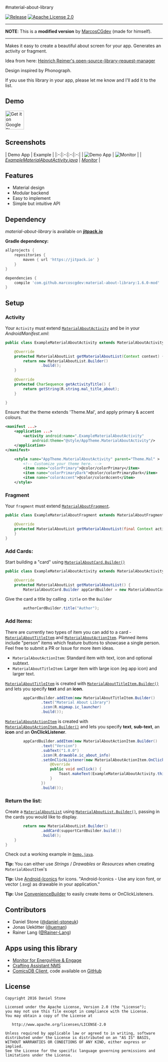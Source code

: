 #material-about-library

[![Release][101]][102]
[![Apache License 2.0][103]][104]

--------

**NOTE**: This is a **modified version** by [MarcosCGdev](https://github.com/marcoscgdev) (made for himself).

--------

Makes it easy to create a beautiful about screen for your app. Generates an activity or fragment.

Idea from here: [Heinrich Reimer's open-source-library-request-manager][6]

Design inspired by Phonograph.

If you use this library in your app, please let me know and I'll add it to the list.

Demo
--------
<a href='https://play.google.com/store/apps/details?id=com.danielstone.materialaboutlibrarydemo&pcampaignid=MKT-Other-global-all-co-prtnr-py-PartBadge-Mar2515-1'><img alt='Get it on Google Play' src='https://play.google.com/intl/en_gb/badges/images/generic/en_badge_web_generic.png' height="60" /></a>

Screenshots
--------

| Demo App | Example |
|:-:|:-:|:-:|:-:|
| ![Demo App][2] | ![Monitor][4] |
| [_ExampleMaterialAboutActivity.java_][3] | [_Monitor_][5] | 

Features
--------

* Material design
* Modular backend
* Easy to implement
* Simple but intuitive API

Dependency
----------

*material-about-library* is available on [**jitpack.io**][1]

**Gradle dependency:**
```gradle
allprojects {
    repositories {
        maven { url 'https://jitpack.io' }
    }
}
```
```gradle
dependencies {
    compile 'com.github.marcoscgdev:material-about-library:1.6.0-mod'
}
```

Setup
-----

### Activity

Your `Activity` must extend [`MaterialAboutActivity`][materialaboutactivityjava] and be in your *AndroidManifest.xml*:
```java
public class ExampleMaterialAboutActivity extends MaterialAboutActivity {

    @Override
    protected MaterialAboutList getMaterialAboutList(Context context) {
        return new MaterialAboutList.Builder()
                .build();
    }
    
    @Override
    protected CharSequence getActivityTitle() {
        return getString(R.string.mal_title_about);
    }

}
```

Ensure that the theme extends 'Theme.Mal', and apply primary & accent colours.
```xml
<manifest ...>
    <application ...>
        <activity android:name=".ExampleMaterialAboutActivity"
            android:theme="@style/AppTheme.MaterialAboutActivity"/>
    </application>
</manifest>
```
```xml
    <style name="AppTheme.MaterialAboutActivity" parent="Theme.Mal" >
        <!-- Customize your theme here. -->
        <item name="colorPrimary">@color/colorPrimary</item>
        <item name="colorPrimaryDark">@color/colorPrimaryDark</item>
        <item name="colorAccent">@color/colorAccent</item>
    </style>
```

### Fragment

Your `fragment` must extend [`MaterialAboutFragment`][materialaboutfragmentjava].
```java
public class ExampleMaterialAboutFragment extends MaterialAboutFragment {

    @Override
    protected MaterialAboutList getMaterialAboutList(final Context activityContext) {
    }
}
```

### Add Cards:

Start building a "card" using [`MaterialAboutCard.Builder()`][8]
```java
public class ExampleMaterialAboutActivity extends MaterialAboutActivity {

    @Override
    protected MaterialAboutList getMaterialAboutList() {
        MaterialAboutCard.Builder appCardBuilder = new MaterialAboutCard.Builder();
```
Give the card a title by calling `.title` on the `Builder`
```java
        authorCardBuilder.title("Author");
```

### Add Items:

There are currently two types of item you can add to a card - [`MaterialAboutTitleItem`][9] and [`MaterialAboutActionItem`][10]. Planned items include "person" items which feature buttons to showcase a single person. Feel free to submit a PR or Issue for more item ideas.

- `MaterialAboutActionItem`: Standard item with text, icon and optional subtext.
- `MaterialAboutTitleItem`: Larger item with large icon (eg app icon) and larger text.


[`MaterialAboutTitleItem`][9] is created with [`MaterialAboutTitleItem.Builder()`][9] and lets you specify **text** and an **icon**.
```java
        appCardBuilder.addItem(new MaterialAboutTitleItem.Builder()
                .text("Material About Library")
                .icon(R.mipmap.ic_launcher)
                .build());
```
[`MaterialAboutActionItem`][10] is created with [`MaterialAboutActionItem.Builder()`][10] and lets you specify **text**, **sub-text**, an **icon** and an **OnClickListener**.
```java
        appCardBuilder.addItem(new MaterialAboutActionItem.Builder()
                .text("Version")
                .subText("1.0.0")
                .icon(R.drawable.ic_about_info)
                .setOnClickListener(new MaterialAboutActionItem.OnClickListener() {
                    @Override
                    public void onClick() {
                        Toast.makeText(ExampleMaterialAboutActivity.this, "Version Tapped", Toast.LENGTH_SHORT).show();
                    }
                })
                .build());
```
### Return the list:
Create a [`MaterialAboutList`][11] using [`MaterialAboutList.Builder()`][11], passing in the cards you would like to display.
```java
        return new MaterialAboutList.Builder()
                .addCard(supportCardBuilder.build())
                .build();
    }
}
```

Check out a working example in [`Demo.java`][3].

**Tip:** You can either use *Strings* / *Drawables* or *Resources* when creating `MaterialAboutItem`'s

**Tip:** Use [Android-Iconics][iconics] for icons. "Android-Iconics - Use any icon font, or vector (.svg) as drawable in your application."

**Tip:** Use [ConvenienceBuilder][conveniencebuilderjava] to easily create items or OnClickListeners.

Contributors
-------
* Daniel Stone ([@daniel-stoneuk](https://github.com/daniel-stoneuk))
* Jonas Uekötter ([@ueman](https://github.com/ueman))
* Rainer Lang ([@Rainer-Lang](https://github.com/rainer-lang))

Apps using this library
-------
* [Monitor for EnergyHive & Engage][5]
* [Crafting Assistant NMS](https://play.google.com/store/apps/details?id=biemann.android.craftingnms)
* [ComicsDB Client](https://play.google.com/store/apps/details?id=cz.kutner.comicsdbclient.comicsdbclient), code available on [GitHub](https://github.com/tukak/comicsdbclient)

License
-------

    Copyright 2016 Daniel Stone

    Licensed under the Apache License, Version 2.0 (the "License");
    you may not use this file except in compliance with the License.
    You may obtain a copy of the License at

       http://www.apache.org/licenses/LICENSE-2.0

    Unless required by applicable law or agreed to in writing, software
    distributed under the License is distributed on an "AS IS" BASIS,
    WITHOUT WARRANTIES OR CONDITIONS OF ANY KIND, either express or implied.
    See the License for the specific language governing permissions and
    limitations under the License.

[1]: https://jitpack.io
[2]: http://i.imgur.com/xXWDmLb.png
[3]: https://github.com/daniel-stoneuk/material-about-library/blob/master/app/src/main/java/com/danielstone/materialaboutlibrarydemo/Demo.java
[4]: http://i.imgur.com/HEm08Ax.png
[5]: https://play.google.com/store/apps/details?id=com.danielstone.energyhive
[6]: https://github.com/HeinrichReimer/open-source-library-request-manager/issues/3


[materialaboutactivityjava]: https://github.com/daniel-stoneuk/material-about-library/blob/master/library/src/main/java/com/danielstone/materialaboutlibrary/MaterialAboutActivity.java
[materialaboutfragmentjava]: https://github.com/daniel-stoneuk/material-about-library/blob/master/app/src/main/java/com/danielstone/materialaboutlibrarydemo/ExampleMaterialAboutFragment.java
[conveniencebuilderjava]: https://github.com/daniel-stoneuk/material-about-library/blob/master/library/src/main/java/com/danielstone/materialaboutlibrary/ConvenienceBuilder.java

[iconics]: https://github.com/mikepenz/Android-Iconics

[8]: https://github.com/daniel-stoneuk/material-about-library/blob/master/library/src/main/java/com/danielstone/materialaboutlibrary/model/MaterialAboutCard.java
[9]: https://github.com/daniel-stoneuk/material-about-library/blob/master/library/src/main/java/com/danielstone/materialaboutlibrary/model/MaterialAboutTitleItem.java
[10]: https://github.com/daniel-stoneuk/material-about-library/blob/master/library/src/main/java/com/danielstone/materialaboutlibrary/model/MaterialAboutActionItem.java
[11]: https://github.com/daniel-stoneuk/material-about-library/blob/master/library/src/main/java/com/danielstone/materialaboutlibrary/model/MaterialAboutList.java

[101]: https://jitpack.io/v/marcoscgdev/material-about-library.svg
[102]: https://jitpack.io/#marcoscgdev/material-about-library
[103]: https://img.shields.io/github/license/HeinrichReimer/material-intro.svg
[104]: https://www.apache.org/licenses/LICENSE-2.0.html
